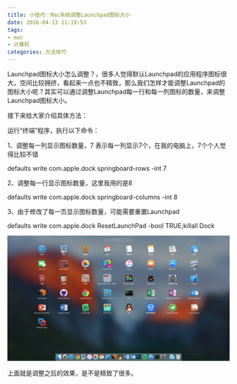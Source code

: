 ```yaml
---
title: 小技巧：Mac系统调整Launchpad图标大小
date: 2016-04-13 11:19:53
tags:
- mac
- 计算机
categories: 方法技巧
---
```


Launchpad图标大小怎么调整？，很多人觉得默认Launchpad的应用程序图标很大，空间比较拥挤，看起来一点也不精致，那么我们怎样才能调整Launchpad的图标大小呢？其实可以通过调整Launchpad每一行和每一列图标的数量，来调整Launchpad图标大小。

<!--more-->

接下来给大家介绍具体方法：

运行“终端”程序，执行以下命令：

1、调整每一列显示图标数量，7 表示每一列显示7个，在我的电脑上，7个个人觉得比较不错

defaults write com.apple.dock springboard-rows -int 7

2、调整每一行显示图标数量，这里我用的是8

defaults write com.apple.dock springboard-columns -int 8

3、由于修改了每一页显示图标数量，可能需要重置Launchpad

defaults write com.apple.dock ResetLaunchPad -bool TRUE;killall Dock

![](小技巧：Mac系统调整Launchpad图标大小/43589-a12fbefc9cf88dca.png)

上面就是调整之后的效果，是不是精致了很多。

